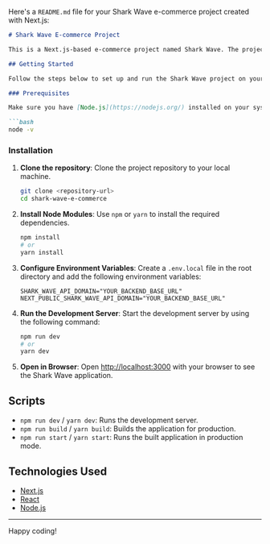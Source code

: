 Here's a `README.md` file for your Shark Wave e-commerce project created with Next.js:

```markdown
# Shark Wave E-commerce Project

This is a Next.js-based e-commerce project named Shark Wave. The project offers a modern development experience and includes both client-side and server-side rendering capabilities to enhance user experience and performance.

## Getting Started

Follow the steps below to set up and run the Shark Wave project on your local machine.

### Prerequisites

Make sure you have [Node.js](https://nodejs.org/) installed on your system. You can check if Node.js is installed using the following command:

```bash
node -v
```

### Installation

1. **Clone the repository**:
   Clone the project repository to your local machine.

   ```bash
   git clone <repository-url>
   cd shark-wave-e-commerce
   ```

2. **Install Node Modules**:
   Use `npm` or `yarn` to install the required dependencies.

   ```bash
   npm install
   # or
   yarn install
   ```

3. **Configure Environment Variables**:
   Create a `.env.local` file in the root directory and add the following environment variables:

   ```env
   SHARK_WAVE_API_DOMAIN="YOUR_BACKEND_BASE_URL"
   NEXT_PUBLIC_SHARK_WAVE_API_DOMAIN="YOUR_BACKEND_BASE_URL"
   ```

4. **Run the Development Server**:
   Start the development server by using the following command:

   ```bash
   npm run dev
   # or
   yarn dev
   ```

5. **Open in Browser**:
   Open [http://localhost:3000](http://localhost:3000) with your browser to see the Shark Wave application.


## Scripts

- `npm run dev` / `yarn dev`: Runs the development server.
- `npm run build` / `yarn build`: Builds the application for production.
- `npm run start` / `yarn start`: Runs the built application in production mode.

## Technologies Used

- [Next.js](https://nextjs.org/)
- [React](https://reactjs.org/)
- [Node.js](https://nodejs.org/)

---

Happy coding!